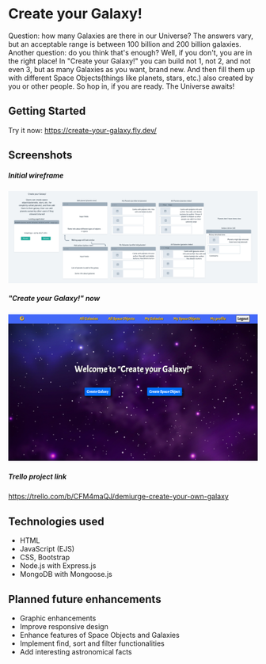 
# Create your Galaxy!

Question: how many Galaxies are there in our Universe? The answers vary, but an acceptable range is between 100 billion and 200 billion galaxies. 
Another question: do you think that's enough? Well, if you don't, you are in the right place! In "Create your Galaxy!" you can build not 1, not 2, and not even 3, but as many Galaxies as you want, brand new. And then fill them up with different Space Objects(things like planets, stars, etc.) also created by you or other people. So hop in, if you are ready. The Universe awaits!

## Getting Started

Try it now: <https://create-your-galaxy.fly.dev/>


## Screenshots

##### Initial wireframe

![Wireframe](./public/images/readme/wireframe.png)

##### "Create your Galaxy!" now

!["Create your Galaxy!" screenshot](./public/images/readme/screenshot2.png)

##### Trello project link

<https://trello.com/b/CFM4maQJ/demiurge-create-your-own-galaxy>

## Technologies used

+ HTML
+ JavaScript (EJS)
+ CSS, Bootstrap
+ Node.js with Express.js
+ MongoDB with Mongoose.js

## Planned future enhancements

+ Graphic enhancements
+ Improve responsive design
+ Enhance features of Space Objects and Galaxies
+ Implement find, sort and filter functionalities
+ Add interesting astronomical facts
